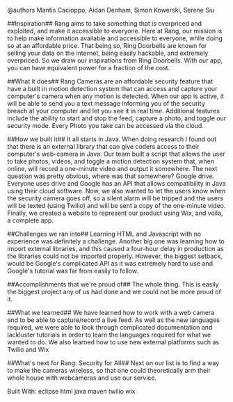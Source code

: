 @authors Mantis Cacioppo, Aidan Denham, Simon Kowerski, Serene Siu

##Inspiration##
Rang aims to take something that is overpriced and exploited, and make it accessible to everyone. Here at Rang, our mission is to help make information available and accessible to everyone, while doing so at an affordable price. That being so, Ring Doorbells are known for selling your data on the internet, being easily hackable, and extremely overpriced. So we draw our inspirations from Ring Doorbells. With our app, you can have equivalent power for a fraction of the cost.

##What it does##
Rang Cameras are an affordable security feature that have a built in motion detection system that can access and capture your computer's camera when any motion is detected. When our app is active, it will be able to send you a text message informing you of the security breach at your computer and let you see it in real time. Additional features include the ability to start and stop the feed, capture a photo, and toggle our security mode. Every Photo you take can be accessed via the cloud.

##How we built it##
It all starts in Java. When doing research I found out that there is an external library that can give coders access to their computer's web-camera in Java. Our team built a script that allows the user to take photos, videos, and toggle a motion detection system that, when online, will record a one-minute video and output it somewhere. The next question was pretty obvious, where was that somewhere? Google drive. Everyone uses drive and Google has an API that allows compatibility in Java using their cloud software. Now, we also wanted to let the users know when the security camera goes off, so a silent alarm will be tripped and the users will be texted (using Twilio) and will be sent a copy of the one-minute video. Finally, we created a website to represent our product using Wix, and voila, a complete app.

##Challenges we ran into##
Learning HTML and Javascript with no experience was definitely a challenge. Another big one was learning how to import external libraries, and this caused a four-hour delay in production as the libraries could not be imported properly. However, the biggest setback, would be Google's complicated API as it was extremely hard to use and Google's tutorial was far from easily to follow.

##Accomplishments that we're proud of##
The whole thing. This is easily the biggest project any of us had done and we could not be more proud of it.

##What we learned##
We have learned how to work with a web camera and to be able to capture/record a live feed. As well as the new languages required, we were able to look through complicated documentation and lackluster tutorials in order to learn the languages required for what we wanted to do. We also learned how to use new external platforms such as Twilio and Wix

##What's next for Rang: Security for All##
Next on our list is to find a way to make the cameras wireless, so that one could theoretically arm their whole house with webcameras and use our service.

Built With:
eclipse
html
java
maven
twilio
wix

